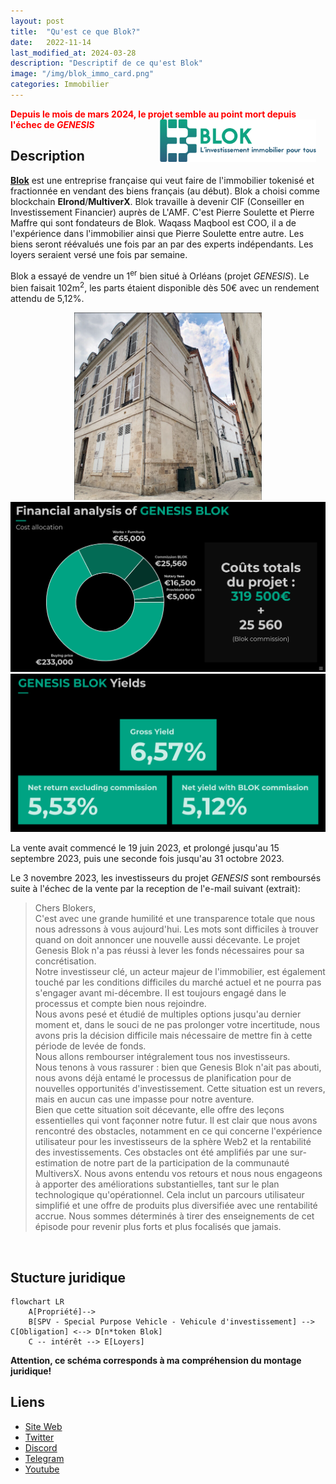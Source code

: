 ```yaml
---
layout: post
title:  "Qu'est ce que Blok?"
date:   2022-11-14
last_modified_at: 2024-03-28
description: "Descriptif de ce qu'est Blok"
image: "/img/blok_immo_card.png"
categories: Immobilier
---
```


<span style="color:red;"><b><i class="icon fa fa-triangle-exclamation"></i> Depuis le mois de mars 2024, le projet semble au point mort depuis l'échec de *GENESIS* <i class="icon fa fa-triangle-exclamation"></i></b></span>
<img src="/img/blok_immo_logo.png" align="right" class="hide-on-small-only" style="margin-right: 15px; width: 250px" />

## Description

[**Blok**](https://blok.immo/) est une entreprise française qui veut faire de l'immobilier tokenisé et fractionnée en vendant des biens français (au début). Blok a choisi comme blockchain **Elrond**/**MultiverX**. Blok travaille à devenir CIF (Conseiller en Investissement Financier) auprès de L'AMF. C'est Pierre Soulette et Pierre Maffre qui sont fondateurs de Blok. Waqass Maqbool est COO, il a de l'expérience dans l'immobilier ainsi que Pierre Soulette entre autre. Les biens seront réévalués une fois par an par des experts indépendants. Les loyers seraient versé une fois par semaine.

Blok a essayé de vendre un 1<sup>er</sup> bien situé à Orléans (projet *GENESIS*). Le bien faisait 102m<sup>2</sup>, les parts étaient disponible dès 50€ avec un rendement attendu de 5,12%. 

<div class="row">
    <div class="col s12" style="text-align: center;">
            <img src="/img/Blok1.png" class="responsive-img" style="max-height:300px;" />
            <img src="/img/Blok2.png" class="responsive-img" style="max-height:300px;" />
            <img src="/img/Blok3.png" class="responsive-img" style="max-height:300px;" />
    </div>
</div>

La vente avait commencé le 19 juin 2023, et prolongé jusqu'au 15 septembre 2023, puis une seconde fois jusqu'au 31 octobre 2023.

 Le 3 novembre 2023, les investisseurs du projet *GENESIS* sont remboursés suite à l'échec de la vente par la reception de l'e-mail suivant (extrait):
<br/>
<blockquote>
Chers Blokers,
<br/>
C'est avec une grande humilité et une transparence totale que nous nous adressons à vous aujourd'hui. 
Les mots sont difficiles à trouver quand on doit annoncer une nouvelle aussi décevante. Le projet Genesis Blok n'a pas réussi à lever les fonds nécessaires pour sa concrétisation.<br/> 
Notre investisseur clé, un acteur majeur de l'immobilier, est également touché par les conditions difficiles du marché actuel et ne pourra pas s'engager avant mi-décembre. Il est toujours engagé dans le processus et compte bien nous rejoindre.<br/>
Nous avons pesé et étudié de multiples options jusqu'au dernier moment et, dans le souci de ne pas prolonger votre incertitude, nous avons pris la décision difficile mais nécessaire de mettre fin à cette période de levée de fonds.<br/> 
Nous allons rembourser intégralement tous nos investisseurs.
<br/>
Nous tenons à vous rassurer : bien que Genesis Blok n'ait pas abouti, nous avons déjà entamé le processus de planification pour de nouvelles opportunités d'investissement. Cette situation est un revers, mais en aucun cas une impasse pour notre aventure.
<br/> 
Bien que cette situation soit décevante, elle offre des leçons essentielles qui vont façonner notre futur. Il est clair que nous avons rencontré des obstacles, notamment en ce qui concerne l'expérience utilisateur pour les investisseurs de la sphère Web2 et la rentabilité des investissements. Ces obstacles ont été amplifiés par une sur-estimation de notre part de la participation de la communauté MultiversX. Nous avons entendu vos retours et nous nous engageons à apporter des améliorations substantielles, tant sur le plan technologique qu'opérationnel. Cela inclut un parcours utilisateur simplifié et une offre de produits plus diversifiée avec une rentabilité accrue. Nous sommes déterminés à tirer des enseignements de cet épisode pour revenir plus forts et plus focalisés que jamais.
</blockquote>

<br/>

## Stucture juridique

```mermaid
flowchart LR
    A[Propriété]-->
    B[SPV - Special Purpose Vehicle - Vehicule d'investissement] --> C[Obligation] <--> D[n*token Blok]
    C -- intérêt --> E[Loyers]
```

**Attention, ce schéma corresponds à ma compréhension du montage juridique!**

## Liens
- [Site Web](https://blok.immo/)
- [Twitter](https://twitter.com/blok_project)
- [Discord](https://discord.com/invite/3CvceThPTf)
- [Telegram](https://t.me/Blok_Official)
- [Youtube](https://www.youtube.com/channel/UC-0wgRd4DEd1syeA7uUKlTg)